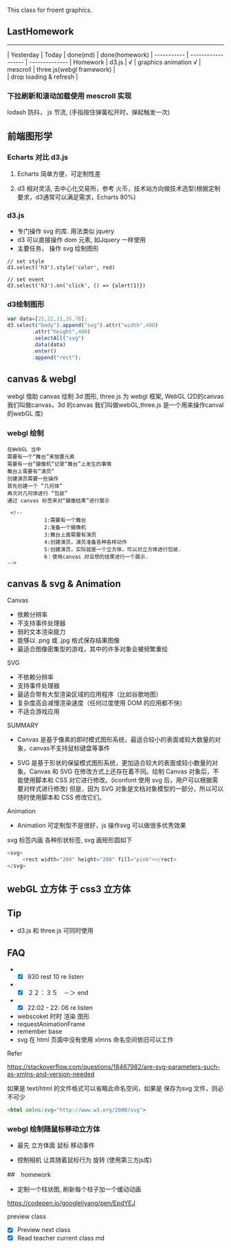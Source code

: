 This class for froent graphics.

## LastHomework

--------

| Yesterday       |  Today | done(md)    | done(homework)
| -----------     | ------------------   | --------------
| Homework        | d3.js                |   √         |  graphics animation √
| mescroll        |  three.js(webgl framework)  |   
| drop loading & refresh |     


### 下拉刷新和滚动加载使用 mescroll 实现

lodash 防抖， js 节流, (手指按住弹簧松开时，弹起触发一次)


## 前端图形学

### Echarts 对比  d3.js

1.  Echarts 简单方便，可定制性差

2. d3 相对灵活, 去中心化交易所，参考 火币，技术站方向做技术选型(根据定制要求，d3通常可以满足需求，Echarts 80%)

### d3.js

 - 专门操作 svg 的库. 用法类似 jquery
 - d3 可以直接操作 dom 元素, 如Jquery 一样使用
 - 主要任务， 操作 svg 绘制图形

```html5
// set style
d3.select('h3').style('color', red)

// set event
d3.select('h3').on('click', () => {alert(1)})

 ```

### d3绘制图形
```js
var data=[21,22,11,35,78];
d3.select("body").append("svg").attr("width",400)
        .attr("height",400)
        .selectAll("svg")
        .data(data)
        .enter()
        .append("rect");
```

## canvas & webgl

webgl 借助 canvas 绘制 3d 图形, three.js 为 webgl 框架,
WebGL (2D的canvas 我们叫做canvas，3d 的canvas 我们叫做webGL,three.js 是一个用来操作canval 的webGL 库)

### webgl 绘制
```
在WebGL 当中
需要有一个“舞台”来放置元素
需要有一台“摄像机”记录“舞台”上发生的事情
舞台上需要有“演员”
创建演员需要一些操作
首先创建一个 “几何体”
再次对几何体进行 “包装”
通过 canvas 标签来对“摄像结果”进行展示

 <!--
            1:需要有一个舞台
            2:准备一个摄像机
            3:舞台上面需要有演员
            4:创建演员，演员准备各种各样动作
            5:创建演员，实际就是一个立方体，可以对立方体进行包装.
            6：使用canvas 对设想的结果进行一个展示.
-->
```


## canvas & svg & Animation
Canvas

- 依赖分辨率
- 不支持事件处理器
- 弱的文本渲染能力
- 能够以 .png 或 .jpg 格式保存结果图像
- 最适合图像密集型的游戏，其中的许多对象会被频繁重绘


SVG
- 不依赖分辨率
- 支持事件处理器
- 最适合带有大型渲染区域的应用程序（比如谷歌地图）
- 复杂度高会减慢渲染速度（任何过度使用 DOM 的应用都不快）
- 不适合游戏应用

SUMMARY

- Canvas 是基于像素的即时模式图形系统，最适合较小的表面或较大数量的对象，canvas不支持鼠标键盘等事件

- SVG 是基于形状的保留模式图形系统，更加适合较大的表面或较小数量的对象。Canvas 和 SVG 在修改方式上还存在着不同。绘制 Canvas 对象后，不能使用脚本和 CSS 对它进行修改。(iconfont 使用 svg 后，用户可以根据需要对样式进行修改)
但是，因为 SVG 对象是文档对象模型的一部分，所以可以随时使用脚本和 CSS 修改它们。

Animation

- Animation 可定制型不是很好，js 操作svg 可以做很多优秀效果

svg 标签内画 各种形状标签, svg 画矩形圆如下
 ```js
 <svg>
      <rect width="200" height="200" fill="pink"></rect>
 </svg>
 ```

## webGL 立方体 于 css3 立方体


## Tip
- d3.js 和  three.js 可同时使用

## FAQ

- + [x] 930 rest 10 re listen
- + [x] ２２：３５　－＞ end　
- + [x] 22:02 - 22: 06 re listen
- webscoket 时时 渲染 图形
- requestAnimationFrame
- remember base
- svg 在 html 页面中没有使用 xlmns 命名空间依旧可以工作

Refer

https://stackoverflow.com/questions/18467982/are-svg-parameters-such-as-xmlns-and-version-needed

如果是 text/html 的文件格式可以省略此命名空间，如果是 保存为svg 文件，则必不可少
```html
<html xmlns:svg="http://www.w3.org/2000/svg">

```

### webgl 绘制随鼠标移动立方体

- 最先 立方体面 鼠标 移动事件

- 控制相机 让其随着鼠标行为 旋转 (使用第三方js库)


##　homework

- 定制一个柱状图, 刷新每个柱子加一个缓动动画

https://codepen.io/googleliyang/pen/EpdYEJ

preview class


- [x] Preview next class
- [x] Read teacher current class md

